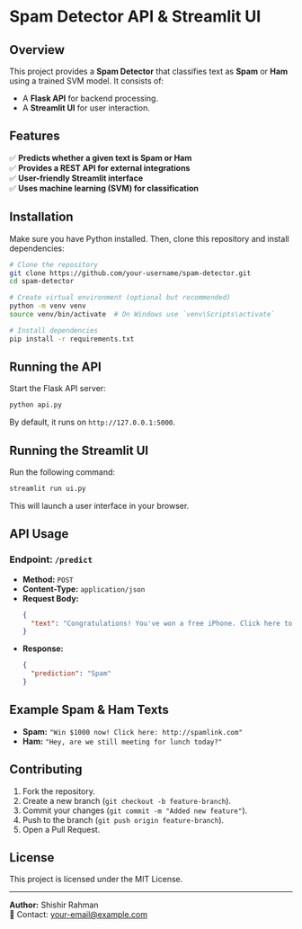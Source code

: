 # Spam Detector API & Streamlit UI

## Overview
This project provides a **Spam Detector** that classifies text as **Spam** or **Ham** using a trained SVM model. It consists of:
- A **Flask API** for backend processing.
- A **Streamlit UI** for user interaction.

## Features
✅ **Predicts whether a given text is Spam or Ham**  
✅ **Provides a REST API for external integrations**  
✅ **User-friendly Streamlit interface**  
✅ **Uses machine learning (SVM) for classification**  

## Installation
Make sure you have Python installed. Then, clone this repository and install dependencies:

```bash
# Clone the repository
git clone https://github.com/your-username/spam-detector.git
cd spam-detector

# Create virtual environment (optional but recommended)
python -m venv venv
source venv/bin/activate  # On Windows use `venv\Scripts\activate`

# Install dependencies
pip install -r requirements.txt
```

## Running the API
Start the Flask API server:
```bash
python api.py
```
By default, it runs on `http://127.0.0.1:5000`.

## Running the Streamlit UI
Run the following command:
```bash
streamlit run ui.py
```
This will launch a user interface in your browser.

## API Usage
### **Endpoint:** `/predict`  
- **Method:** `POST`
- **Content-Type:** `application/json`
- **Request Body:**
  ```json
  {
    "text": "Congratulations! You've won a free iPhone. Click here to claim now!"
  }
  ```
- **Response:**
  ```json
  {
    "prediction": "Spam"
  }
  ```

## Example Spam & Ham Texts
- **Spam:** `"Win $1000 now! Click here: http://spamlink.com"`
- **Ham:** `"Hey, are we still meeting for lunch today?"`

## Contributing
1. Fork the repository.
2. Create a new branch (`git checkout -b feature-branch`).
3. Commit your changes (`git commit -m "Added new feature"`).
4. Push to the branch (`git push origin feature-branch`).
5. Open a Pull Request.

## License
This project is licensed under the MIT License.

---
**Author:** Shishir Rahman  
📧 Contact: your-email@example.com


